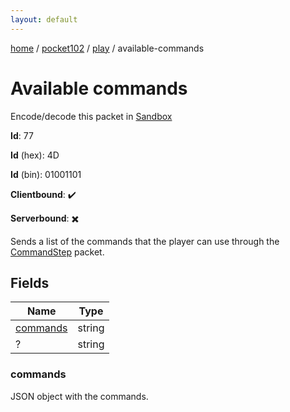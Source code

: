 ```yaml
---
layout: default
---
```


[home](/)  /  [pocket102](/protocol/pocket102)  /  [play](/protocol/pocket102/play)  /  available-commands

# Available commands

Encode/decode this packet in [Sandbox](../../../sandbox/pocket102#Play.AvailableCommands)

**Id**: 77

**Id** (hex): 4D

**Id** (bin): 01001101

**Clientbound**: ✔️

**Serverbound**: ✖️

Sends a list of the commands that the player can use through the [CommandStep](#play_command-step) packet.

## Fields

Name | Type
---|---
[commands](#commands) | string
? | string

### commands

JSON object with the commands.
